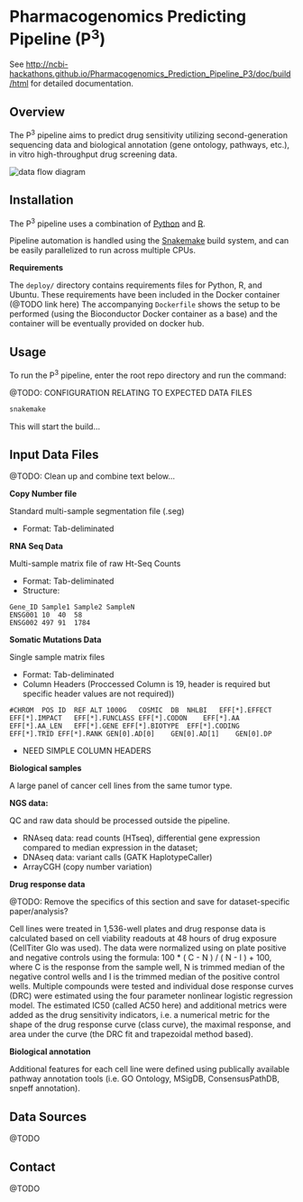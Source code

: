 Pharmacogenomics Predicting Pipeline (P<sup>3</sup>)
====================================================


See http://ncbi-hackathons.github.io/Pharmacogenomics_Prediction_Pipeline_P3/doc/build/html for detailed documentation.



Overview
--------

The P<sup>3</sup> pipeline aims to predict drug sensitivity utilizing second-generation
sequencing data and biological annotation (gene ontology, pathways, etc.), in
vitro high-throughput drug screening data.

![data flow diagram](https://raw.githubusercontent.com/DCGenomics/Pharmacogenomics_Prediction_Pipeline_P3/master/doc/architecture_20150804.png)

Installation
------------

The P<sup>3</sup> pipeline uses a combination of
[Python](https://www.python.org/) and [R](https://www.r-project.org/).

Pipeline automation is handled using the
[Snakemake](https://bitbucket.org/johanneskoester/snakemake/wiki/Home) build
system, and can be easily parallelized to run across multiple CPUs.

**Requirements**

The `deploy/` directory contains requirements files for Python, R, and Ubuntu.
These requirements have been included in the Docker container (@TODO link here)
The accompanying `Dockerfile` shows the setup to be performed (using the
Bioconductor Docker container as a base) and the container will be eventually
provided on docker hub.

Usage
-----

To run the P<sup>3</sup> pipeline, enter the root repo directory and run the
command:

@TODO: CONFIGURATION RELATING TO EXPECTED DATA FILES

```sh
snakemake
```

This will start the build...

Input Data Files
----------------

@TODO: Clean up and combine text below...

**Copy Number file**

Standard multi-sample segmentation file (.seg)
- Format: Tab-deliminated

**RNA Seq Data**

Multi-sample matrix file of raw Ht-Seq Counts
- Format: Tab-deliminated
- Structure: 

```
Gene_ID	Sample1	Sample2	SampleN
ENSG001	10	40	58
ENSG002	497	91	1784
```

**Somatic Mutations Data**

Single sample matrix files
- Format: Tab-deliminated
- Column Headers (Proccessed Column is 19, header is required but specific header values are not required)) 
```
#CHROM	POS	ID	REF	ALT	1000G	COSMIC	DB	NHLBI	EFF[*].EFFECT	EFF[*].IMPACT	EFF[*].FUNCLASS	EFF[*].CODON	EFF[*].AA	EFF[*].AA_LEN	EFF[*].GENE	EFF[*].BIOTYPE	EFF[*].CODING	EFF[*].TRID	EFF[*].RANK	GEN[0].AD[0]	GEN[0].AD[1]	GEN[0].DP
```
- NEED SIMPLE COLUMN HEADERS


**Biological samples**

A large panel of cancer cell lines from the same tumor type.
 
**NGS data:**

QC and raw data should be processed outside the pipeline.

- RNAseq data: read counts (HTseq), differential gene expression compared to
    median expression in the dataset;
- DNAseq data: variant calls (GATK HaplotypeCaller)
- ArrayCGH (copy number variation)
 
**Drug response data**

@TODO: Remove the specifics of this section and save for dataset-specific
paper/analysis?

Cell lines were treated in 1,536-well plates and drug response data is
calculated based on cell viability readouts at 48 hours of drug exposure
(CellTiter Glo was used). The data were normalized using on plate positive and
negative controls using the formula:  100 * ( C - N ) / ( N - I ) + 100,  where
C is the response from the sample well, N is trimmed median of the negative
control wells and I is the trimmed median of the positive control wells.
Multiple compounds were tested and individual dose response curves (DRC) were
estimated using the four parameter nonlinear logistic regression model. The
estimated IC50 (called AC50 here) and additional metrics were added as the drug
sensitivity indicators, i.e. a numerical metric for the shape of the drug
response curve (class curve), the maximal response, and area under the curve
(the DRC fit and trapezoidal method based).
 
**Biological annotation**

Additional features for each cell line were defined using publically available
pathway annotation tools (i.e. GO Ontology, MSigDB, ConsensusPathDB, snpeff
annotation).

Data Sources
------------

@TODO

Contact
-------

@TODO


